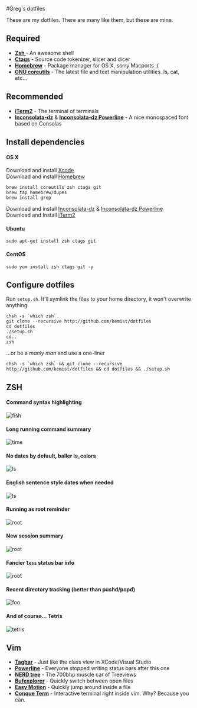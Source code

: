 #Greg's dotfiles 

These are my dotfiles. There are many like them, but these are mine.

## Required

* **[Zsh ](http://www.zsh.org/)** - An awesome shell 
* **[Ctags](http://ctags.sourceforge.net/)** - Source code tokenizer, slicer and dicer
* **[Homebrew](http://mxcl.github.com/homebrew/)** - Package manager for OS X, sorry Macports :(
* **[GNU coreutils](http://www.gnu.org/software/coreutils/)** - The latest file and text manipulation utilities. ls, cat, etc…



## Recommended

* **[iTerm2](http://www.iterm2.com)** -  The terminal of terminals
* **[Inconsolata-dz](http://media.nodnod.net/Inconsolata-dz.otf.zip)** & **[Inconsolata-dz Powerline](https://gist.github.com/raw/1595572/51bdd743cc1cc551c49457fe1503061b9404183f/Inconsolata-dz-Powerline.otf)** - A nice monospaced font based on Consolas



## Install dependencies

#### OS X
	
Download and install [Xcode](https://itunes.apple.com/us/app/xcode/id497799835?ls=1&mt=12)  
Download and install [Homebrew](http://mxcl.github.com/homebrew/)

	brew install coreutils zsh ctags git
	brew tap homebrew/dupes
	brew install grep

Download and install [Inconsolata-dz](http://media.nodnod.net/Inconsolata-dz.otf.zip) & [Inconsolata-dz Powerline](https://gist.github.com/raw/1595572/51bdd743cc1cc551c49457fe1503061b9404183f/Inconsolata-dz-Powerline.otf)  
Download and Install [iTerm2](http://www.iterm2.com/#/section/home)

#### Ubuntu

	sudo apt-get install zsh ctags git    

#### CentOS

	sudo yum install zsh ctags git -y


## Configure dotfiles

Run `setup.sh`. It'll symlink the files to your home directory, it won't overwrite anything. 

	chsh -s `which zsh`
	git clone --recursive http://github.com/kemist/dotfiles
	cd dotfiles
	./setup.sh
	cd..
	zsh

...or be a *manly man* and use a one-liner

	chsh -s `which zsh` && git clone --recursive http://github.com/kemist/dotfiles && cd dotfiles && ./setup.sh




## ZSH

#### Command syntax highlighting

![fish](http://23.21.137.87/static//fish.png)

#### Long running command summary

![time](http://23.21.137.87/static//time.png)

#### No dates by default, baller ls_colors
	
![ls](http://23.21.137.87/static//ls.png)	

#### English sentence style dates when needed
	
![ls](http://23.21.137.87/static//lsd.png)

#### Running as root reminder

![root](http://23.21.137.87/static//root.png)

#### New session summary 

![root](http://23.21.137.87/static//newshell.png)

#### Fancier `less` status bar info

![root](http://23.21.137.87/static//less.png)

#### Recent directory tracking (better than pushd/popd)

![foo](http://23.21.137.87/static//cdr.png)

#### And of course... Tetris

![tetris](http://23.21.137.87/static//tetris.png)


## Vim
* **[Tagbar](http://majutsushi.github.com/tagbar/)** - Just like the class view in XCode/Visual Studio
* **[Powerline](https://github.com/Lokaltog/vim-powerline)** - Everyone stopped writing status bars after this one
* **[NERD tree](https://github.com/scrooloose/nerdtree)** - The 700bhp muscle car of Treeviews
* **[Bufexplorer](http://www.vim.org/scripts/script.php?script_id=42)** - Quickly switch between open files
* **[Easy Motion](https://github.com/Lokaltog/vim-easymotion#readme)** - Quickly jump around inside a file
* **[Conque Term](https://code.google.com/p/conque/)** - Interactive terminal right inside vim. Why? Because you can.

    

